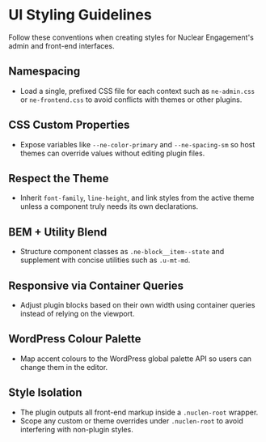 # UI Styling Guidelines

Follow these conventions when creating styles for Nuclear Engagement's admin and front-end interfaces.

## Namespacing

- Load a single, prefixed CSS file for each context such as `ne-admin.css` or `ne-frontend.css` to avoid conflicts with themes or other plugins.

## CSS Custom Properties

- Expose variables like `--ne-color-primary` and `--ne-spacing-sm` so host themes can override values without editing plugin files.

## Respect the Theme

- Inherit `font-family`, `line-height`, and link styles from the active theme unless a component truly needs its own declarations.

## BEM + Utility Blend

- Structure component classes as `.ne-block__item--state` and supplement with concise utilities such as `.u-mt-md`.

## Responsive via Container Queries

- Adjust plugin blocks based on their own width using container queries instead of relying on the viewport.

## WordPress Colour Palette

- Map accent colours to the WordPress global palette API so users can change them in the editor.


## Style Isolation

- The plugin outputs all front-end markup inside a `.nuclen-root` wrapper.
- Scope any custom or theme overrides under `.nuclen-root` to avoid interfering with non-plugin styles.

